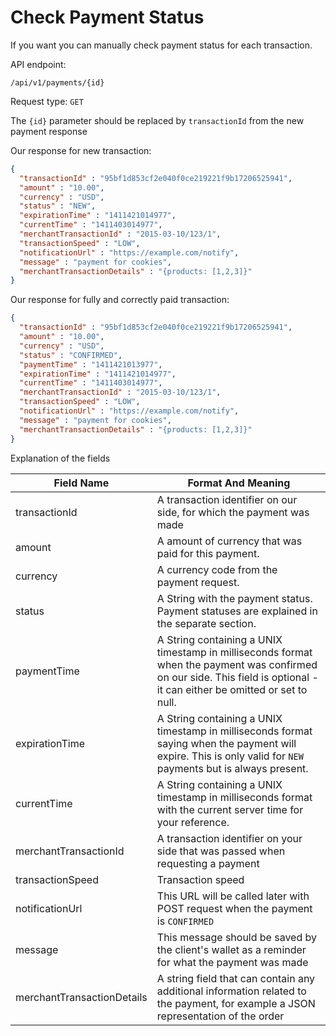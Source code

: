 
# Check Payment Status
If you want you can manually check payment status for each transaction.

API endpoint:

```
/api/v1/payments/{id}
```
Request type: `GET`


The `{id}` parameter should be replaced by `transactionId` from the new payment response

Our response for new transaction:

```json
{
  "transactionId" : "95bf1d853cf2e040f0ce219221f9b17206525941",
  "amount" : "10.00",
  "currency" : "USD",
  "status" : "NEW",
  "expirationTime" : "1411421014977",
  "currentTime" : "1411403014977",
  "merchantTransactionId" : "2015-03-10/123/1",
  "transactionSpeed" : "LOW",
  "notificationUrl" : "https://example.com/notify",
  "message" : "payment for cookies",
  "merchantTransactionDetails" : "{products: [1,2,3]}"
}
```

Our response for fully and correctly paid transaction:

```json
{
  "transactionId" : "95bf1d853cf2e040f0ce219221f9b17206525941",
  "amount" : "10.00",
  "currency" : "USD",
  "status" : "CONFIRMED",
  "paymentTime" : "1411421013977",
  "expirationTime" : "1411421014977",
  "currentTime" : "1411403014977",
  "merchantTransactionId" : "2015-03-10/123/1",
  "transactionSpeed" : "LOW",
  "notificationUrl" : "https://example.com/notify",
  "message" : "payment for cookies",
  "merchantTransactionDetails" : "{products: [1,2,3]}"
}
```

Explanation of the fields

| Field Name            | Format And Meaning                                                                                                                                            |
|-----------------------|---------------------------------------------------------------------------------------------------------------------------------------------------------------|
| transactionId         | A transaction identifier on our side, for which the payment was made                                                                                          |
| amount                | A amount of currency that was paid for this payment.                                                                                                          |
| currency              | A currency code from the payment request.                                                                                                                     |
| status                | A String with the payment status. Payment statuses are explained in the separate section.                                                                     |
| paymentTime           | A String containing a UNIX timestamp in milliseconds format when the payment was confirmed on our side. This field is optional - it can either be omitted or set to null.                               |
| expirationTime        | A String containing a UNIX timestamp in milliseconds format saying when the payment will expire. This is only valid for `NEW` payments but is always present. |
| currentTime           | A String containing a UNIX timestamp in milliseconds format with the current server time for your reference.                                                  |
| merchantTransactionId | A transaction identifier on your side that was passed when requesting a payment                                                                               |
| transactionSpeed      | Transaction speed |
| notificationUrl 		  | This URL will be called later with POST request when the payment is `CONFIRMED` |
| message               | This message should be saved by the client's wallet as a reminder for what the payment was made |
| merchantTransactionDetails | A string field that can contain any additional information related to the payment, for example a JSON representation of the order |
